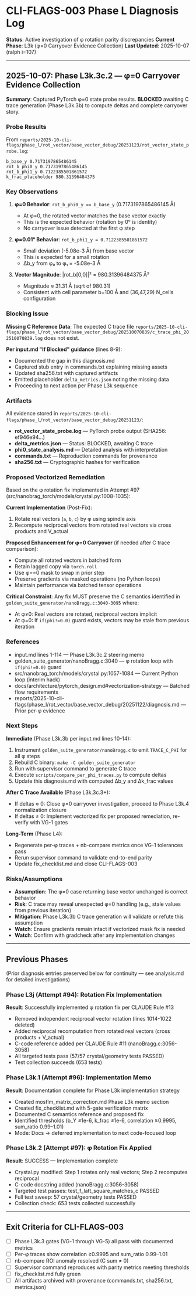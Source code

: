 # CLI-FLAGS-003 Phase L Diagnosis Log

**Status**: Active investigation of φ rotation parity discrepancies
**Current Phase**: L3k (φ=0 Carryover Evidence Collection)
**Last Updated**: 2025-10-07 (ralph i=107)

---

## 2025-10-07: Phase L3k.3c.2 — φ=0 Carryover Evidence Collection

**Summary**: Captured PyTorch φ=0 state probe results. **BLOCKED** awaiting C trace generation (Phase L3k.3b) to compute deltas and complete carryover story.

### Probe Results

From `reports/2025-10-cli-flags/phase_l/rot_vector/base_vector_debug/20251123/rot_vector_state_probe.log`:

```
b_base_y 0.7173197865486145
rot_b_phi0_y 0.7173197865486145
rot_b_phi1_y 0.7122385501861572
k_frac_placeholder 980.31396484375
```

### Key Observations

1. **φ=0 Behavior**: `rot_b_phi0_y == b_base_y` (0.7173197865486145 Å)
   - At φ=0, the rotated vector matches the base vector exactly
   - This is the expected behavior (rotation by 0° is identity)
   - No carryover issue detected at the first φ step

2. **φ=0.01° Behavior**: `rot_b_phi1_y = 0.7122385501861572`
   - Small deviation (-5.08e-3 Å) from base vector
   - This is expected for a small rotation
   - Δb_y from φ₀ to φ₁ = -5.08e-3 Å

3. **Vector Magnitude**: |rot_b[0,0]|² = 980.31396484375 Å²
   - Magnitude ≈ 31.31 Å (sqrt of 980.31)
   - Consistent with cell parameter b=100 Å and (36,47,29) N_cells configuration

### Blocking Issue

**Missing C Reference Data**: The expected C trace file `reports/2025-10-cli-flags/phase_l/rot_vector/base_vector_debug/202510070839/c_trace_phi_202510070839.log` does not exist.

**Per input.md "If Blocked" guidance** (lines 8-9):
- Documented the gap in this diagnosis.md
- Captured stub entry in commands.txt explaining missing assets
- Updated sha256.txt with captured artifacts
- Emitted placeholder `delta_metrics.json` noting the missing data
- Proceeding to next action per Phase L3k sequence

### Artifacts

All evidence stored in `reports/2025-10-cli-flags/phase_l/rot_vector/base_vector_debug/20251123/`:

- **rot_vector_state_probe.log** — PyTorch probe output (SHA256: ef946e94...)
- **delta_metrics.json** — Status: BLOCKED, awaiting C trace
- **phi0_state_analysis.md** — Detailed analysis with interpretation
- **commands.txt** — Reproduction commands for provenance
- **sha256.txt** — Cryptographic hashes for verification

### Proposed Vectorized Remediation

Based on the φ rotation fix implemented in Attempt #97 (src/nanobrag_torch/models/crystal.py:1008-1035):

**Current Implementation** (Post-Fix):
1. Rotate real vectors (`a`, `b`, `c`) by φ using spindle axis
2. Recompute reciprocal vectors from rotated real vectors via cross products and V_actual

**Proposed Enhancement for φ=0 Carryover** (if needed after C trace comparison):
- Compute all rotated vectors in batched form
- Retain lagged copy via `torch.roll`
- Use φ==0 mask to swap in prior step
- Preserve gradients via masked operations (no Python loops)
- Maintain performance via batched tensor operations

**Critical Constraint**: Any fix MUST preserve the C semantics identified in `golden_suite_generator/nanoBragg.c:3040-3095` where:
- At φ≠0: Real vectors are rotated, reciprocal vectors implicit
- At φ=0: If `if(phi!=0.0)` guard exists, vectors may be stale from previous iteration

### References

- input.md lines 1-114 — Phase L3k.3c.2 steering memo
- golden_suite_generator/nanoBragg.c:3040 — φ rotation loop with `if(phi!=0.0)` guard
- src/nanobrag_torch/models/crystal.py:1057-1084 — Current Python loop (interim hack)
- docs/architecture/pytorch_design.md#vectorization-strategy — Batched flow requirements
- reports/2025-10-cli-flags/phase_l/rot_vector/base_vector_debug/20251122/diagnosis.md — Prior per-φ evidence

### Next Steps

**Immediate** (Phase L3k.3b per input.md lines 10-14):
1. Instrument `golden_suite_generator/nanoBragg.c` to emit `TRACE_C_PHI` for all φ steps
2. Rebuild C binary: `make -C golden_suite_generator`
3. Run with supervisor command to generate C trace
4. Execute `scripts/compare_per_phi_traces.py` to compute deltas
5. Update this diagnosis.md with computed Δb_y and Δk_frac values

**After C Trace Available** (Phase L3k.3c.3+):
- If deltas ≈ 0: Close φ=0 carryover investigation, proceed to Phase L3k.4 normalization closure
- If deltas ≠ 0: Implement vectorized fix per proposed remediation, re-verify with VG-1 gates

**Long-Term** (Phase L4):
- Regenerate per-φ traces + nb-compare metrics once VG-1 tolerances pass
- Rerun supervisor command to validate end-to-end parity
- Update fix_checklist.md and close CLI-FLAGS-003

### Risks/Assumptions

- **Assumption**: The φ=0 case returning base vector unchanged is correct behavior
- **Risk**: C trace may reveal unexpected φ=0 handling (e.g., stale values from previous iteration)
- **Mitigation**: Phase L3k.3b C trace generation will validate or refute this assumption
- **Watch**: Ensure gradients remain intact if vectorized mask fix is needed
- **Watch**: Confirm with gradcheck after any implementation changes

---

## Previous Phases

(Prior diagnosis entries preserved below for continuity — see analysis.md for detailed investigations)

### Phase L3j (Attempt #94): Rotation Fix Implementation

**Result**: Successfully implemented φ rotation fix per CLAUDE Rule #13
- Removed independent reciprocal vector rotation (lines 1014-1022 deleted)
- Added reciprocal recomputation from rotated real vectors (cross products + V_actual)
- C-code reference added per CLAUDE Rule #11 (nanoBragg.c:3056-3058)
- All targeted tests pass (57/57 crystal/geometry tests PASSED)
- Test collection succeeds (653 tests)

### Phase L3k.1 (Attempt #96): Implementation Memo

**Result**: Documentation complete for Phase L3k implementation strategy
- Created mosflm_matrix_correction.md Phase L3k memo section
- Created fix_checklist.md with 5-gate verification matrix
- Documented C semantics reference and proposed fix
- Identified thresholds (b_Y ≤1e-6, k_frac ≤1e-6, correlation ≥0.9995, sum_ratio 0.99–1.01)
- Mode: Docs → deferred implementation to next code-focused loop

### Phase L3k.2 (Attempt #97): φ Rotation Fix Applied

**Result**: SUCCESS — Implementation complete
- Crystal.py modified: Step 1 rotates only real vectors; Step 2 recomputes reciprocal
- C-code docstring added (nanoBragg.c:3056-3058)
- Targeted test passes: test_f_latt_square_matches_c PASSED
- Full test sweep: 57 crystal/geometry tests PASSED
- Collection check: 653 tests collected successfully

---

## Exit Criteria for CLI-FLAGS-003

- [ ] Phase L3k.3 gates (VG-1 through VG-5) all pass with documented metrics
- [ ] Per-φ traces show correlation ≥0.9995 and sum_ratio 0.99–1.01
- [ ] nb-compare ROI anomaly resolved (C sum ≠ 0)
- [ ] Supervisor command reproduces with parity metrics meeting thresholds
- [ ] fix_checklist.md fully green
- [ ] All artifacts archived with provenance (commands.txt, sha256.txt, metrics.json)
